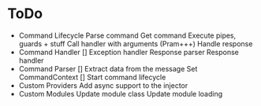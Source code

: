 # ToDo

- Command Lifecycle
  Parse command
  Get command
  Execute pipes, guards + stuff
  Call handler with arguments (Pram+++)
  Handle response
- Command Handler
  [] Exception handler
  Response parser
  Response handler
- Command Parser
  [] Extract data from the message
  Set CommandContext
  [] Start command lifecycle
- Custom Providers
  Add async support to the injector
- Custom Modules
  Update module class
  Update module loading
